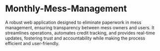 # Monthly-Mess-Management
A robust web application designed to eliminate paperwork in mess management, ensuring transparency between mess owners and users. It streamlines operations, automates credit tracking, and provides real-time updates, fostering trust and accountability while making the process efficient and user-friendly.
